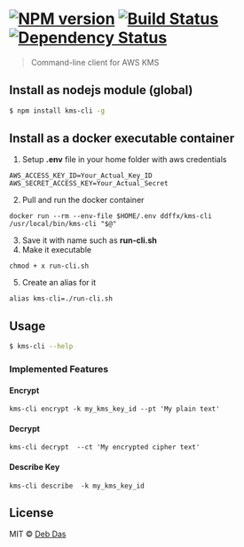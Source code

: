 #  [![NPM version][npm-image]][npm-url] [![Build Status][travis-image]][travis-url] [![Dependency Status][daviddm-image]][daviddm-url]

>  Command-line client for AWS KMS


## Install as nodejs module (global)

```sh
$ npm install kms-cli -g
```
## Install as a docker executable container

1. Setup **.env** file in your home folder with aws credentials
  
  ```
  AWS_ACCESS_KEY_ID=Your_Actual_Key_ID
  AWS_SECRET_ACCESS_KEY=Your_Actual_Secret
  ```
2. Pull and run the docker container
  
  ```
  docker run --rm --env-file $HOME/.env ddffx/kms-cli /usr/local/bin/kms-cli "$@"
  ```
3. Save it with name such as **run-cli.sh**
4. Make it executable
  
  ```
  chmod + x run-cli.sh
  ```
5. Create an alias for it
  ```
  alias kms-cli=./run-cli.sh
  ```

## Usage

```sh
$ kms-cli --help
```
### Implemented Features
#### Encrypt
```
kms-cli encrypt -k my_kms_key_id --pt 'My plain text'
```
#### Decrypt
```
kms-cli decrypt  --ct 'My encrypted cipher text'
```
#### Describe Key
```
kms-cli describe  -k my_kms_key_id
```
## License

MIT © [Deb Das]()


[npm-image]: https://badge.fury.io/js/kms-cli.svg
[npm-url]: https://npmjs.org/package/kms-cli
[travis-image]: https://travis-ci.org/ddffx/kms-cli.svg?branch=master
[travis-url]: https://travis-ci.org/ddffx/kms-cli
[daviddm-image]: https://david-dm.org/ddffx/kms-cli.svg?theme=shields.io
[daviddm-url]: https://david-dm.org/ddffx/kms-cli
